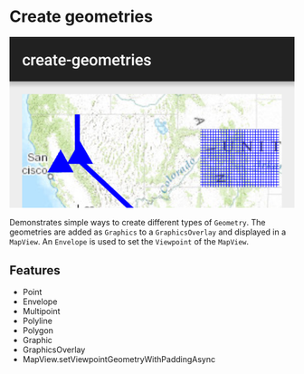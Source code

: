 # Create geometries

![Create Geometries App](create-geometries.png)

Demonstrates simple ways to create different types of `Geometry`. The geometries are added as `Graphics` to a `GraphicsOverlay` and displayed in a `MapView`. An `Envelope` is used to set the `Viewpoint` of the `MapView`.

## Features
* Point
* Envelope
* Multipoint
* Polyline
* Polygon
* Graphic
* GraphicsOverlay
* MapView.setViewpointGeometryWithPaddingAsync
